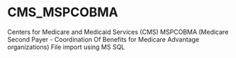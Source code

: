 CMS_MSPCOBMA
============
Centers for Medicare and Medicaid Services (CMS) MSPCOBMA (Medicare Second Payer - Coordination Of Benefits for Medicare Advantage organizations) File import using MS SQL
